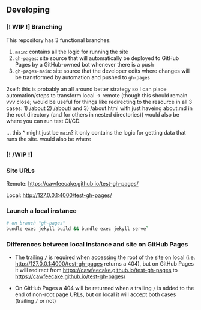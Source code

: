 ## Developing

### [! WIP !] Branching

This repository has 3 functional branches:

1. `main`: contains all the logic for running the site
2. `gh-pages`: site source that will automatically be deployed to GitHub Pages by a GitHub-owned bot whenever there is a push
3. `gh-pages-main`: site source that the developer edits where changes will be transformed by automation and pushed to `gh-pages`

2self: this is probably an all around better strategy so I can place automation/steps to transform local -> remote (though this should remain vvv close; would
be useful for things like redirecting to the resource in all 3 cases: 1) /about 2) /about/ and 3) /about.html
with just haveing about.md in the root directory (and for others in nested directories))
would also be where you can run test CI/CD.

... this ^ might just be `main`? it only contains the logic for getting data that runs the site. would also be where 

### [! /WIP !]

### Site URLs

Remote: https://cawfeecake.github.io/test-gh-pages/

Local: http://127.0.0.1:4000/test-gh-pages/

### Launch a local instance

```bash
# on branch "gh-pages"
bundle exec jekyll build && bundle exec jekyll serve`
```

### Differences between local instance and site on GitHub Pages

* The trailing `/` is required when accessing the root of the site on local (i.e. http://127.0.0.1:4000/test-gh-pages returns a 404),
but on GitHub Pages it will redirect from https://cawfeecake.github.io/test-gh-pages to https://cawfeecake.github.io/test-gh-pages/

* On GitHub Pages a 404 will be returned when a trailing `/` is added to the end of non-root page URLs, but on local it will accept
both cases (trailing `/` or not)
